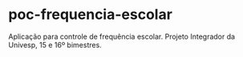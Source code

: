 # poc-frequencia-escolar
Aplicação para controle de frequência escolar. Projeto Integrador da Univesp, 15 e 16º bimestres.
